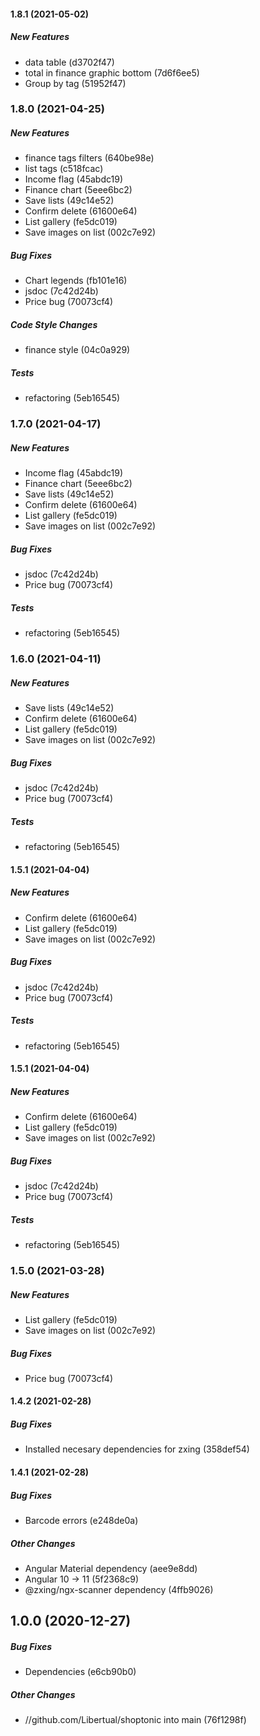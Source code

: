 #### 1.8.1 (2021-05-02)

##### New Features

*  data table (d3702f47)
*  total in finance graphic bottom (7d6f6ee5)
*  Group by tag (51952f47)

### 1.8.0 (2021-04-25)

##### New Features

*  finance tags filters (640be98e)
*  list tags (c518fcac)
*  Income flag (45abdc19)
*  Finance chart (5eee6bc2)
*  Save lists (49c14e52)
*  Confirm delete (61600e64)
*  List gallery (fe5dc019)
*  Save images on list (002c7e92)

##### Bug Fixes

*  Chart legends (fb101e16)
*  jsdoc (7c42d24b)
*  Price bug (70073cf4)

##### Code Style Changes

*  finance style (04c0a929)

##### Tests

*  refactoring (5eb16545)

### 1.7.0 (2021-04-17)

##### New Features

*  Income flag (45abdc19)
*  Finance chart (5eee6bc2)
*  Save lists (49c14e52)
*  Confirm delete (61600e64)
*  List gallery (fe5dc019)
*  Save images on list (002c7e92)

##### Bug Fixes

*  jsdoc (7c42d24b)
*  Price bug (70073cf4)

##### Tests

*  refactoring (5eb16545)

### 1.6.0 (2021-04-11)

##### New Features

*  Save lists (49c14e52)
*  Confirm delete (61600e64)
*  List gallery (fe5dc019)
*  Save images on list (002c7e92)

##### Bug Fixes

*  jsdoc (7c42d24b)
*  Price bug (70073cf4)

##### Tests

*  refactoring (5eb16545)

#### 1.5.1 (2021-04-04)

##### New Features

*  Confirm delete (61600e64)
*  List gallery (fe5dc019)
*  Save images on list (002c7e92)

##### Bug Fixes

*  jsdoc (7c42d24b)
*  Price bug (70073cf4)

##### Tests

*  refactoring (5eb16545)

#### 1.5.1 (2021-04-04)

##### New Features

*  Confirm delete (61600e64)
*  List gallery (fe5dc019)
*  Save images on list (002c7e92)

##### Bug Fixes

*  jsdoc (7c42d24b)
*  Price bug (70073cf4)

##### Tests

*  refactoring (5eb16545)

### 1.5.0 (2021-03-28)

##### New Features

*  List gallery (fe5dc019)
*  Save images on list (002c7e92)

##### Bug Fixes

*  Price bug (70073cf4)

#### 1.4.2 (2021-02-28)

##### Bug Fixes

*  Installed necesary dependencies for zxing (358def54)

#### 1.4.1 (2021-02-28)

##### Bug Fixes

*  Barcode errors (e248de0a)

##### Other Changes

*  Angular Material dependency (aee9e8dd)
*  Angular 10 -> 11 (5f2368c9)
*  @zxing/ngx-scanner dependency (4ffb9026)

## 1.0.0 (2020-12-27)

##### Bug Fixes

*  Dependencies (e6cb90b0)

##### Other Changes

* //github.com/Libertual/shoptonic into main (76f1298f)

